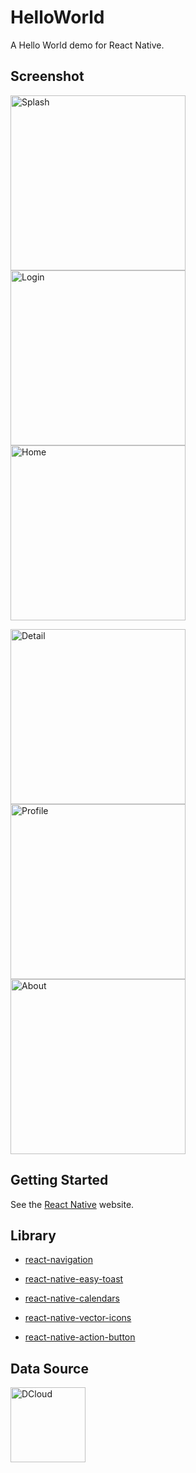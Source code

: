 # HelloWorld

A Hello World demo for React Native.

## Screenshot

<img alt="Splash" src="https://raw.githubusercontent.com/SaskeDroid/HelloWorld/master/screenshot/Splash.png" width="280"> <img alt="Login" src="https://raw.githubusercontent.com/SaskeDroid/HelloWorld/master/screenshot/Login.png" width="280"> <img alt="Home" src="https://raw.githubusercontent.com/SaskeDroid/HelloWorld/master/screenshot/Home.png" width="280">

<img alt="Detail" src="https://raw.githubusercontent.com/SaskeDroid/HelloWorld/master/screenshot/Detail.png" width="280"> <img alt="Profile" src="https://raw.githubusercontent.com/SaskeDroid/HelloWorld/master/screenshot/Profile.png" width="280"> <img alt="About" src="https://raw.githubusercontent.com/SaskeDroid/HelloWorld/master/screenshot/About.png" width="280">

## Getting Started

See the [React Native](https://reactnative.cn/docs/getting-started/) website.

## Library

* [react-navigation](https://reactnavigation.org/zh-Hans/)

* [react-native-easy-toast](https://github.com/crazycodeboy/react-native-easy-toast)

* [react-native-calendars](https://github.com/wix/react-native-calendars)

* [react-native-vector-icons](https://github.com/oblador/react-native-vector-icons)

* [react-native-action-button](https://github.com/mastermoo/react-native-action-button)

## Data Source

<img alt="DCloud" src="http://img-cdn-qiniu.dcloud.net.cn/logo.svg" width="120" href="http://spider.dcloud.net.cn/api/news">
